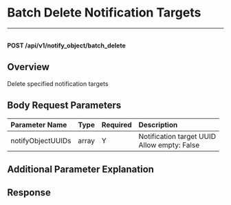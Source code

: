 # Batch Delete Notification Targets

---

<br />**POST /api/v1/notify_object/batch_delete**

## Overview
Delete specified notification targets


## Body Request Parameters

| Parameter Name        | Type     | Required   | Description              |
|:---------------------|:---------|:----------|:------------------------|
| notifyObjectUUIDs    | array    | Y         | Notification target UUID<br>Allow empty: False <br> |

## Additional Parameter Explanation



## Response
```shell
 
```